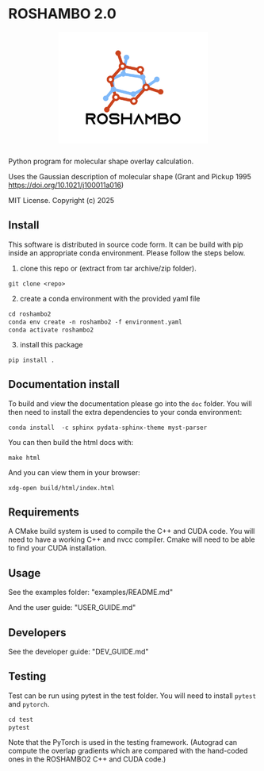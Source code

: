 # ROSHAMBO 2.0

<div align="center" style="padding-bottom: 1em;">
<img width="300px" align="center" src="https://raw.githubusercontent.com/molecularinformatics/roshambo2/main/doc/_img/logo.jpg">
</div>

Python program for molecular shape overlay calculation.

Uses the Gaussian description of molecular shape (Grant and Pickup 1995 https://doi.org/10.1021/j100011a016)

MIT License. Copyright (c) 2025

## Install

This software is distributed in source code form. It can be build with pip inside an appropriate conda environment. Please follow the steps below.

1. clone this repo or (extract from tar archive/zip folder).

```
git clone <repo>
```

2. create a conda environment with the provided yaml file

```
cd roshambo2
conda env create -n roshambo2 -f environment.yaml
conda activate roshambo2
```

3. install this package

```
pip install .
```

## Documentation install

To build and view the documentation please go into the `doc` folder.
You will then need to install the extra dependencies to your conda environment:

```
conda install  -c sphinx pydata-sphinx-theme myst-parser
```

You can then build the html docs with:

```
make html
```

And you can view them in your browser:

```
xdg-open build/html/index.html
```

## Requirements

A CMake build system is used to compile the C++ and CUDA code. You will need to have a working C++ and nvcc compiler. Cmake will need to be able to find your CUDA installation.

## Usage

See the examples folder: "examples/README.md"

And the user guide: "USER_GUIDE.md"

## Developers

See the developer guide: "DEV_GUIDE.md"

## Testing

Test can be run using pytest in the test folder. You will need to install `pytest` and `pytorch`.

```
cd test
pytest
```

Note that the PyTorch is used in the testing framework.
(Autograd can compute the overlap gradients which are compared with
the hand-coded ones in the ROSHAMBO2 C++ and CUDA code.)
